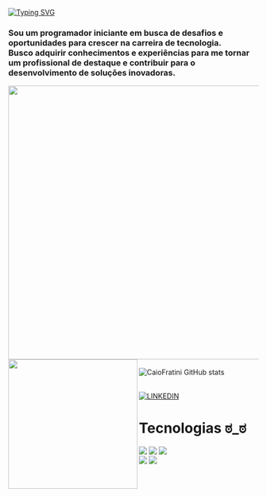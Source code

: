 
[![Typing SVG](https://readme-typing-svg.demolab.com/?lines=Software+Developer;Full+Stack)](https://git.io/typing-svg)

<h3>Sou um programador iniciante em busca de desafios e oportunidades para crescer na carreira de tecnologia.
<br> Busco adquirir conhecimentos e experiências para me tornar um profissional de destaque e contribuir para o desenvolvimento de soluções inovadoras.</h3>

 <img align="right" height="550px" src="https://i.pinimg.com/564x/3a/d8/3b/3ad83bf37e5f7f24feec94e1d172031b.jpg"/>

<img align="left" height="260px" box-sizing="250px"  src= "[https://64.media.tumblr.com/899c8fc1ed7b2994c0e922edea6eea1d/tumblr_oj2skethCe1sg8uefo1_540.gifv](https://64.media.tumblr.com/899c8fc1ed7b2994c0e922edea6eea1d/tumblr_oj2skethCe1sg8uefo1_540.gifv)" />

<br> ![CaioFratini GitHub stats](https://github-readme-stats.vercel.app/api?username=CaioFratini&show_icons=true&theme=github_dark)


 <br> [![LINKEDIN](https://img.shields.io/badge/LinkedIn-0E151D?style=for-the-badge&logo=linkedin&logoColor=white)](https://www.linkedin.com/in/caio-fratini/)

<h1>Tecnologias  ಠ_ಠ </h1>

<div> <img src="https://img.shields.io/badge/HTML-0E151D?style=for-the-badge&logo=html5&logoColor=white"/> 
      <img src="https://img.shields.io/badge/CSS-0E151D?&style=for-the-badge&logo=css3&logoColor=white"/> 
      <img src="https://img.shields.io/badge/JavaScript-0E151D?style=for-the-badge&logo=javascript&logoColor=white"/> <br>
      <img src="https://img.shields.io/badge/React-0E151D?style=for-the-badge&logo=react&logoColor=white"/>
      <img src="https://img.shields.io/badge/Node.js-0E151D?style=for-the-badge&logo=node.js&logoColor=white"/> </div>








